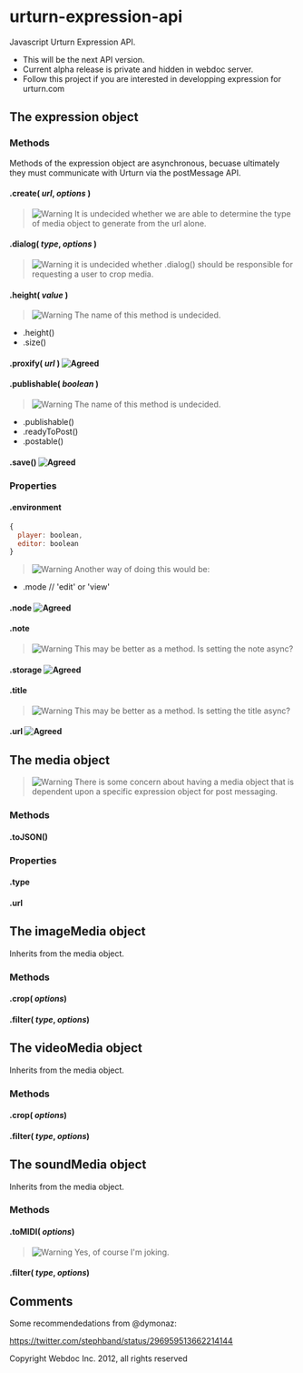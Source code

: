 [warning]: https://access.redhat.com/knowledge/docs/resources/docs/en-US/JBoss_Operations_Network/3.1/html-single/Admin_Setting_up_Monitoring_Alerts_and_Operations/images/warning-icon.png  "Warning"
[agreed]: http://f.generallinguistics.com/color-coding-genius/icon-tick.original.png "Agreed"

urturn-expression-api
=====================

Javascript Urturn Expression API.

* This will be the next API version. 
* Current alpha release is private and hidden in webdoc server.
* Follow this project if you are interested in developping expression for urturn.com


## The expression object

### Methods

Methods of the expression object are asynchronous, becuase ultimately they must communicate with Urturn via the postMessage API. 


#### .create( _url_, _options_ )

> ![][warning] It is undecided whether we are able to determine the type of media object to generate from the url alone.


#### .dialog( _type_, _options_ )

> ![][warning] it is undecided whether .dialog() should be responsible for requesting a user to crop media.


#### .height( _value_ )

> ![][warning] The name of this method is undecided.
* .height()
* .size()


#### .proxify( _url_ ) ![][agreed]


#### .publishable( _boolean_ )

> ![][warning] The name of this method is undecided.
* .publishable()
* .readyToPost()
* .postable()


#### .save() ![][agreed]



### Properties

#### .environment

```js
{
  player: boolean,
  editor: boolean
}
```

> ![][warning] Another way of doing this would be:
* .mode // 'edit' or 'view'


#### .node ![][agreed]


#### .note

> ![][warning] This may be better as a method. Is setting the note async?


#### .storage ![][agreed]


#### .title

> ![][warning] This may be better as a method. Is setting the title async?


#### .url ![][agreed]


## The media object

> ![][warning] There is some concern about having a media object that is dependent upon a specific expression object for post messaging.

### Methods

#### .toJSON()

### Properties

#### .type

#### .url


## The imageMedia object

Inherits from the media object.

### Methods

#### .crop( _options_)

#### .filter( _type_, _options_)


## The videoMedia object

Inherits from the media object.

### Methods

#### .crop( _options_)

#### .filter( _type_, _options_)


## The soundMedia object

Inherits from the media object.

### Methods

#### .toMIDI( _options_)

> ![][warning] Yes, of course I'm joking.

#### .filter( _type_, _options_)



## Comments

Some recommendedations from @dymonaz:

https://twitter.com/stephband/status/296959513662214144


Copyright Webdoc Inc. 2012, all rights reserved
